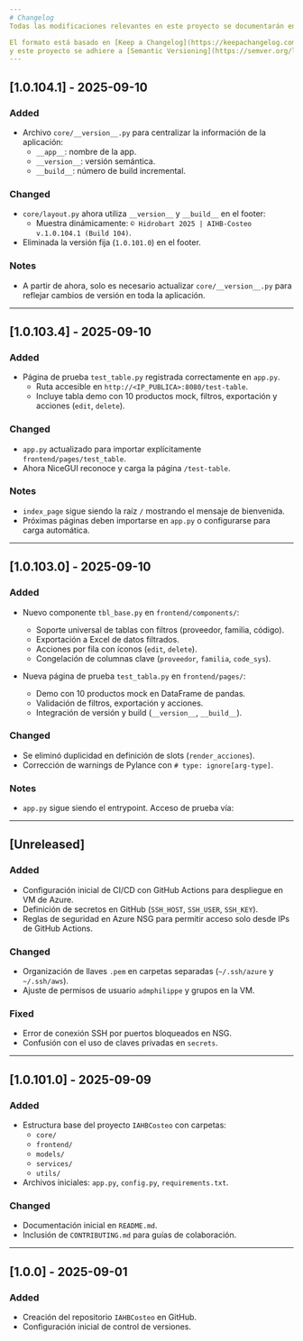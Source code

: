```yaml
---
# Changelog
Todas las modificaciones relevantes en este proyecto se documentarán en este archivo.

El formato está basado en [Keep a Changelog](https://keepachangelog.com/es-ES/1.0.0/),
y este proyecto se adhiere a [Semantic Versioning](https://semver.org/lang/es/).
---
```


## [1.0.104.1] - 2025-09-10

### Added

- Archivo `core/__version__.py` para centralizar la información de la aplicación:
  - `__app__`: nombre de la app.
  - `__version__`: versión semántica.
  - `__build__`: número de build incremental.

### Changed

- `core/layout.py` ahora utiliza `__version__` y `__build__` en el footer:
  - Muestra dinámicamente: `© Hidrobart 2025 | AIHB-Costeo v.1.0.104.1 (Build 104)`.
- Eliminada la versión fija (`1.0.101.0`) en el footer.

### Notes

- A partir de ahora, solo es necesario actualizar `core/__version__.py` para reflejar cambios de versión en toda la aplicación.

---

## [1.0.103.4] - 2025-09-10

### Added

- Página de prueba `test_table.py` registrada correctamente en `app.py`.
  - Ruta accesible en `http://<IP_PUBLICA>:8080/test-table`.
  - Incluye tabla demo con 10 productos mock, filtros, exportación y acciones (`edit`, `delete`).

### Changed

- `app.py` actualizado para importar explícitamente `frontend/pages/test_table`.
- Ahora NiceGUI reconoce y carga la página `/test-table`.

### Notes

- `index_page` sigue siendo la raíz `/` mostrando el mensaje de bienvenida.
- Próximas páginas deben importarse en `app.py` o configurarse para carga automática.

---

## [1.0.103.0] - 2025-09-10

### Added

- Nuevo componente `tbl_base.py` en `frontend/components/`:

  - Soporte universal de tablas con filtros (proveedor, familia, código).
  - Exportación a Excel de datos filtrados.
  - Acciones por fila con íconos (`edit`, `delete`).
  - Congelación de columnas clave (`proveedor`, `familia`, `code_sys`).

- Nueva página de prueba `test_tabla.py` en `frontend/pages/`:
  - Demo con 10 productos mock en DataFrame de pandas.
  - Validación de filtros, exportación y acciones.
  - Integración de versión y build (`__version__`, `__build__`).

### Changed

- Se eliminó duplicidad en definición de slots (`render_acciones`).
- Corrección de warnings de Pylance con `# type: ignore[arg-type]`.

### Notes

- `app.py` sigue siendo el entrypoint. Acceso de prueba vía:

---

## [Unreleased]

### Added

- Configuración inicial de CI/CD con GitHub Actions para despliegue en VM de Azure.
- Definición de secretos en GitHub (`SSH_HOST`, `SSH_USER`, `SSH_KEY`).
- Reglas de seguridad en Azure NSG para permitir acceso solo desde IPs de GitHub Actions.

### Changed

- Organización de llaves `.pem` en carpetas separadas (`~/.ssh/azure` y `~/.ssh/aws`).
- Ajuste de permisos de usuario `admphilippe` y grupos en la VM.

### Fixed

- Error de conexión SSH por puertos bloqueados en NSG.
- Confusión con el uso de claves privadas en `secrets`.

---

## [1.0.101.0] - 2025-09-09

### Added

- Estructura base del proyecto `IAHBCosteo` con carpetas:
  - `core/`
  - `frontend/`
  - `models/`
  - `services/`
  - `utils/`
- Archivos iniciales: `app.py`, `config.py`, `requirements.txt`.

### Changed

- Documentación inicial en `README.md`.
- Inclusión de `CONTRIBUTING.md` para guías de colaboración.

---

## [1.0.0] - 2025-09-01

### Added

- Creación del repositorio `IAHBCosteo` en GitHub.
- Configuración inicial de control de versiones.
